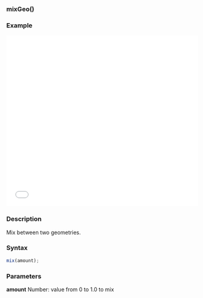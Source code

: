 ### mixGeo()

### Example

<iframe width="100%" height="450px" src="/sculpture/-LhBKYiVaq9-d-LmnImX?example=true&embed=true" frameborder="0"></iframe>

### Description
Mix between two geometries.

### Syntax
```js
mix(amount);
```

### Parameters
**amount** Number: value from 0 to 1.0 to mix